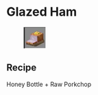 # Glazed Ham

<figure><img src="../../../.gitbook/assets/image (5) (1).png" alt=""><figcaption></figcaption></figure>

## Recipe

Honey Bottle + Raw Porkchop
